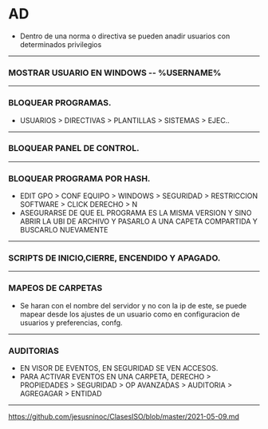 # AD
- Dentro de una norma o directiva se pueden anadir usuarios con determinados privilegios
------------------------------------------------------
### MOSTRAR USUARIO EN WINDOWS -- %USERNAME%
------------------------------------------------------
### BLOQUEAR PROGRAMAS.
- USUARIOS > DIRECTIVAS > PLANTILLAS > SISTEMAS > EJEC..
------------------------------------------------------
### BLOQUEAR PANEL DE CONTROL.
------------------------------------------------------
### BLOQUEAR PROGRAMA POR HASH.
- EDIT GPO > CONF EQUIPO > WINDOWS > SEGURIDAD > RESTRICCION SOFTWARE > CLICK DERECHO > N
- ASEGURARSE DE QUE EL PROGRAMA ES LA MISMA VERSION Y SINO ABRIR LA UBI DE ARCHIVO Y PASARLO A UNA CAPETA COMPARTIDA Y BUSCARLO NUEVAMENTE 
-------------------------------------------------------
### SCRIPTS DE INICIO,CIERRE, ENCENDIDO Y APAGADO.
-------------------------------------------------------
### MAPEOS DE CARPETAS
- Se haran con el nombre del servidor y no con la ip de este, se puede mapear desde los ajustes de un usuario como en configuracion de usuarios y preferencias, confg.
-------------------------------------------------------
### AUDITORIAS
- EN VISOR DE EVENTOS, EN SEGURIDAD SE VEN ACCESOS.
- PARA ACTIVAR EVENTOS EN UNA CARPETA, DERECHO > PROPIEDADES > SEGURIDAD > OP AVANZADAS > AUDITORIA > AGREGAGAR > ENTIDAD
-------------------------------------------------------
https://github.com/jesusninoc/ClasesISO/blob/master/2021-05-09.md
